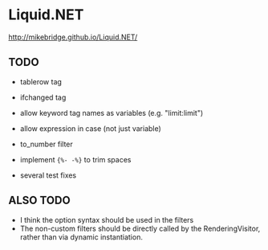 # Liquid.NET

http://mikebridge.github.io/Liquid.NET/


## TODO

- tablerow tag
- ifchanged tag
- allow keyword tag names as variables (e.g. "limit:limit")
- allow expression in case (not just variable)
- to_number filter

- implement `{%- -%}` to trim spaces
- several test fixes

## ALSO TODO

- I think the option syntax should be used in the filters
- The non-custom filters should be directly called by the RenderingVisitor, rather than via dynamic instantiation.
